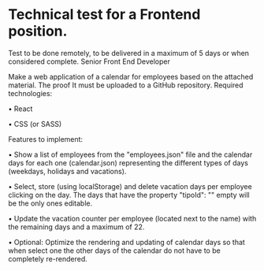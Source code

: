 # Technical test for a Frontend position.


Test to be done remotely, to be delivered in a maximum of 5 days or when considered complete.
Senior Front End Developer

Make a web application of a calendar for employees based on the attached material. The proof
It must be uploaded to a GitHub repository.
Required technologies:

• React

• CSS (or SASS)

Features to implement:

• Show a list of employees from the "employees.json" file and the calendar days for
each one (calendar.json) representing the different types of days (weekdays, holidays and vacations).

• Select, store (using localStorage) and delete vacation days per employee
clicking on the day. The days that have the property "tipoId": "" empty will be the only ones
editable.

• Update the vacation counter per employee (located next to the name) with the remaining days
and a maximum of 22.

• Optional: Optimize the rendering and updating of calendar days so that when
select one the other days of the calendar do not have to be completely re-rendered.
